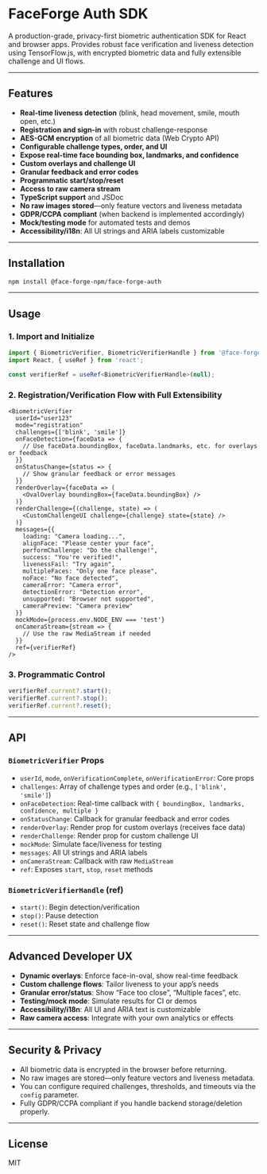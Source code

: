# FaceForge Auth SDK

A production-grade, privacy-first biometric authentication SDK for React and browser apps. Provides robust face verification and liveness detection using TensorFlow.js, with encrypted biometric data and fully extensible challenge and UI flows.

---

## Features
- **Real-time liveness detection** (blink, head movement, smile, mouth open, etc.)
- **Registration and sign-in** with robust challenge-response
- **AES-GCM encryption** of all biometric data (Web Crypto API)
- **Configurable challenge types, order, and UI**
- **Expose real-time face bounding box, landmarks, and confidence**
- **Custom overlays and challenge UI**
- **Granular feedback and error codes**
- **Programmatic start/stop/reset**
- **Access to raw camera stream**
- **TypeScript support** and JSDoc
- **No raw images stored**—only feature vectors and liveness metadata
- **GDPR/CCPA compliant** (when backend is implemented accordingly)
- **Mock/testing mode** for automated tests and demos
- **Accessibility/i18n**: All UI strings and ARIA labels customizable

---

## Installation

```bash
npm install @face-forge-npm/face-forge-auth
```

---

## Usage

### 1. Import and Initialize

```typescript
import { BiometricVerifier, BiometricVerifierHandle } from '@face-forge-npm/face-forge-auth';
import React, { useRef } from 'react';

const verifierRef = useRef<BiometricVerifierHandle>(null);
```

### 2. Registration/Verification Flow with Full Extensibility

```tsx
<BiometricVerifier
  userId="user123"
  mode="registration"
  challenges={['blink', 'smile']}
  onFaceDetection={faceData => {
    // Use faceData.boundingBox, faceData.landmarks, etc. for overlays or feedback
  }}
  onStatusChange={status => {
    // Show granular feedback or error messages
  }}
  renderOverlay={faceData => (
    <OvalOverlay boundingBox={faceData.boundingBox} />
  )}
  renderChallenge={(challenge, state) => (
    <CustomChallengeUI challenge={challenge} state={state} />
  )}
  messages={{
    loading: "Camera loading...",
    alignFace: "Please center your face",
    performChallenge: "Do the challenge!",
    success: "You're verified!",
    livenessFail: "Try again",
    multipleFaces: "Only one face please",
    noFace: "No face detected",
    cameraError: "Camera error",
    detectionError: "Detection error",
    unsupported: "Browser not supported",
    cameraPreview: "Camera preview"
  }}
  mockMode={process.env.NODE_ENV === 'test'}
  onCameraStream={stream => {
    // Use the raw MediaStream if needed
  }}
  ref={verifierRef}
/>
```

### 3. Programmatic Control

```typescript
verifierRef.current?.start();
verifierRef.current?.stop();
verifierRef.current?.reset();
```

---

## API

### `BiometricVerifier` Props
- `userId`, `mode`, `onVerificationComplete`, `onVerificationError`: Core props
- `challenges`: Array of challenge types and order (e.g., `['blink', 'smile']`)
- `onFaceDetection`: Real-time callback with `{ boundingBox, landmarks, confidence, multiple }`
- `onStatusChange`: Callback for granular feedback and error codes
- `renderOverlay`: Render prop for custom overlays (receives face data)
- `renderChallenge`: Render prop for custom challenge UI
- `mockMode`: Simulate face/liveness for testing
- `messages`: All UI strings and ARIA labels
- `onCameraStream`: Callback with raw `MediaStream`
- `ref`: Exposes `start`, `stop`, `reset` methods

### `BiometricVerifierHandle` (ref)
- `start()`: Begin detection/verification
- `stop()`: Pause detection
- `reset()`: Reset state and challenge flow

---

## Advanced Developer UX
- **Dynamic overlays**: Enforce face-in-oval, show real-time feedback
- **Custom challenge flows**: Tailor liveness to your app’s needs
- **Granular error/status**: Show “Face too close”, “Multiple faces”, etc.
- **Testing/mock mode**: Simulate results for CI or demos
- **Accessibility/i18n**: All UI and ARIA text is customizable
- **Raw camera access**: Integrate with your own analytics or effects

---

## Security & Privacy
- All biometric data is encrypted in the browser before returning.
- No raw images are stored—only feature vectors and liveness metadata.
- You can configure required challenges, thresholds, and timeouts via the `config` parameter.
- Fully GDPR/CCPA compliant if you handle backend storage/deletion properly.

---

## License
MIT 